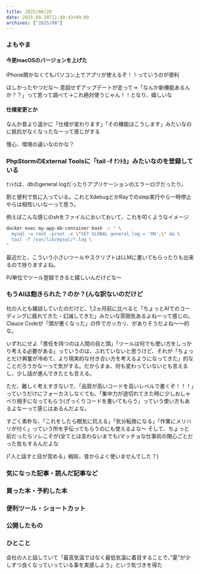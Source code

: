 ```yaml
---
title: 2025/08/20
date: 2025-08-20T11:40:43+09:00
archives: ["2025/08"]
---
```

### よもやま
#### 今更macOSのバージョンを上げた

iPhone開かなくてもパソコン上でアプリが使えるぞ！！っていうのが便利

ほしかったやつだな〜 意図せずアップデートが走って→「なんか新機能あるんか？？」って思って調べて→これ絶対使うじゃん！！となり、嬉しいな

#### 仕様変更とか

なんか昔より遥かに「仕様が変わります」「その機能はこうします」みたいなのに抵抗がなくなったなーって感じがする

慢心、環境の違いなのかな？

### PhpStormのExternal Toolsに「tail -f ﾅﾝﾄｶ」みたいなのを登録している

ﾅﾝﾄｶは、dbのgeneral logだったりアプリケーションのエラーログだったり。

割と便利で気に入っている。これとXdebugとかRayでのstep実行やら一時停止やらは相性いいなーって思う。

例えばこんな感じのshをファイルにおいておいて、これを叩くようなイメージ

```sh
docker exec my-app-db-container bash -c " \
  mysql -u root -proot -e \"SET GLOBAL general_log = 'ON';\" && \
  tail -f /var/lib/mysql/*.log \
"
```



最近だと、こういう小さいツールやスクリプトはLLMに書いてもらったりも出来るので捗りますよね。

PJ単位でツール登録できると嬉しいんだけどな〜

### もうAIは飽きられた？のか？(んな訳ないのだけど

社の人とも雑談していたのだけど、1,2ヵ月前に比べると「ちょっとAIでのコーディングに疲れてきた・幻滅してきた」みたいな雰囲気あるよねーって感じの。Clauce Codeが「頭が悪くなった」の件でガッカリ、がありそうだよね〜〜的な。

いずれにせよ「責任を持つのは人間の目と頭」「ツールは何でも使い方をしっかり考える必要がある」っていうのは、ぶれていないと思うけど、それが「ちょっとだけ興奮が冷めて、より現実的な付き合い方を考えるようになってきた」的なことだろうかなーって気がする。だからまぁ、何も変わっていないとも言えるし、少し話が進んできたとも言える。

ただ、難しく考えすぎないで、「品質が高いコードを高いレベルで書くぞ！！！」っていうだけにフォーカスしなくても、「集中力が途切れてきた時に少しおしゃべり相手になってもらう(ざっくりコードを書いてもらう」っていう使い方もあるよなーって感じはあるんだよな。

すごく素朴な、「これをしたら眠気に抗える」「気分転換になる」「作業にメリハリが付く」っていう所を手伝ってもらうのにも使えるよな〜
そして、ちょっと前だったらソレこそが(全てとは言わないまでも)マッチョな仕事術の関心ごとだった気もするんだよな

(「人と話すと目が覚める」戦術、昔からよく使いませんでした？)

### 気になった記事・読んだ記事など

### 買った本・予約した本

### 便利ツール・ショートカット

### 公開したもの

### ひとこと

会社の人と話していて「最高気温ではなく最低気温に着目することで、”夏”が少しずつ良くなっていっている事を実感しよう」という気づきを得た
